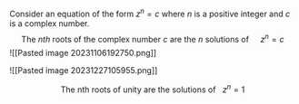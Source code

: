 Consider an equation of the form $z^n = c$ where $n$ is a positive integer and $c$ is a complex number.
$$\text{The } nth \text{ roots of the complex number } c \text{ are the } n \text{ solutions of  } \quad z^n = c$$
![[Pasted image 20231106192750.png]]

![[Pasted image 20231227105955.png]]

$$\text{The nth roots of unity are the solutions of } \ \ z^n=1 $$
